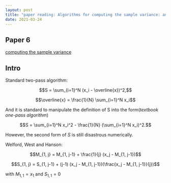 ```yaml
---
layout: post
title: "paper reading: Algorithms for computing the sample variance: analysis and recommendations"
date: 2021-03-24
---
```


## Paper 6
[computing the sample variance](http://www.cs.yale.edu/publications/techreports/tr222.pdf)

## Intro 

Standard two-pass algorithm: 

$$S = \sum_{i=1}^N (x_i - \overline{x})^2,$$

$$\overline{x} = \frac{1}{N} \sum_{i=1}^N x_i$$

And it is standard to manipulate the definition of S into the form(*textbook one-pass algorithm*)

$$S = \sum_{i=1}^N x_i^2 - \frac{1}{N} (\sum_{i=1}^N x_i)^2.$$

However, the second form of $S$ is still disastrous numerically.

Welford, West and Hanson:

$$M_{1, j} = M_{1, j-1} + \frac{1}{j} (x_j - M_{1, j-1})$$

$$S_{1, j} = S_{1, j-1} + (j-1) (x_j - M_{1, j-1})(\frac{x_j - M_{1, j-1}}{j})$$

with $M_{1,1} = x_1$ and $S_{1,1} = 0$

## 